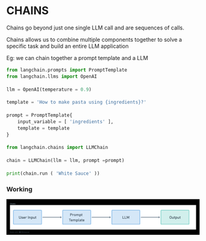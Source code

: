 # CHAINS

Chains go beyond just one single LLM call and are sequences of calls.

Chains allows us to combine multiple components together to solve a specific task and build an entire LLM application

Eg: we can chain together a prompt template and a LLM

```python
from langchain.prompts import PromptTemplate
from langchain.llms import OpenAI

llm = OpenAI(temperature = 0.9)

template = 'How to make pasta using {ingredients}?'

prompt = PromptTemplate{ 
    input_variable = [ 'ingredients' ],
    template = template
}

from langchain.chains import LLMChain

chain = LLMChain(llm = llm, prompt =prompt)

print(chain.run ( 'White Sauce' ))
```



### Working

![1691421300589](image/README/1691421300589.png)
